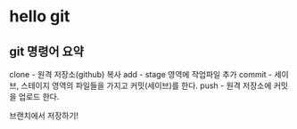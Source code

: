 # hello git

## git 명령어 요약

clone - 원격 저장소(github) 복사
add - stage 영역에 작업파일 추가
commit - 세이브, 스테이지 영역의 파일들을 가지고 커밋(세이브)를 한다.
push - 원격 저장소에 커밋을 업로드 한다.

브랜치에서 저장하기!
